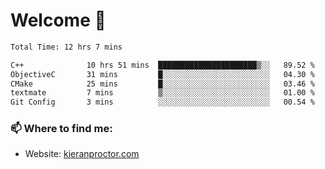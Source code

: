 # Welcome 🦘

<!--START_SECTION:waka-->

```txt
Total Time: 12 hrs 7 mins

C++              10 hrs 51 mins  ██████████████████████▒░░   89.52 %
ObjectiveC       31 mins         █░░░░░░░░░░░░░░░░░░░░░░░░   04.30 %
CMake            25 mins         █░░░░░░░░░░░░░░░░░░░░░░░░   03.46 %
textmate         7 mins          ▒░░░░░░░░░░░░░░░░░░░░░░░░   01.00 %
Git Config       3 mins          ░░░░░░░░░░░░░░░░░░░░░░░░░   00.54 %
```

<!--END_SECTION:waka-->

### 📫 Where to find me:

-   Website: [kieranproctor.com](https://kieranproctor.com/)
